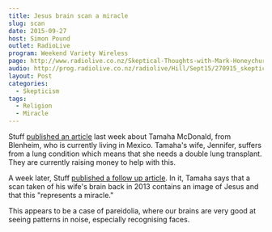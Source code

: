 ```yaml
---
title: Jesus brain scan a miracle
slug: scan
date: 2015-09-27
host: Simon Pound
outlet: RadioLive
program: Weekend Variety Wireless
page: http://www.radiolive.co.nz/Skeptical-Thoughts-with-Mark-Honeychurch/tabid/506/articleID/101151/Default.aspx
audio: http://prog.radiolive.co.nz/radiolive/Hill/Sept15/270915_skepticalthoughts.mp3
layout: Post
categories:
  - Skepticism
tags:
  - Religion
  - Miracle
---
```


Stuff [published an article](http://www.stuff.co.nz/marlborough-express/news/72011849/double-lung-transplant-gives-hope) last week about Tamaha McDonald, from Blenheim, who is currently living in Mexico. Tamaha's wife, Jennifer, suffers from a lung condition which means that she needs a double lung transplant. They are currently raising money to help with this.

<!-- more -->

A week later, Stuff [published a follow up article](http://www.stuff.co.nz/oddstuff/72198514/jesus-brain-scan-a-miracle). In it, Tamaha says that a scan taken of his wife's brain back in 2013 contains an image of Jesus and that this "represents a miracle."

This appears to be a case of pareidolia, where our brains are very good at seeing patterns in noise, especially recognising faces.
